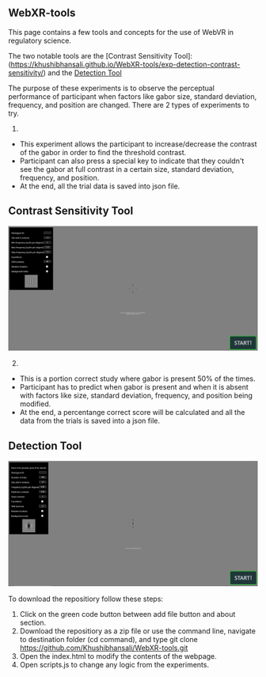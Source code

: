 ## WebXR-tools

This page contains a few tools and concepts for the use of WebVR in regulatory science.

The two notable tools are the [Contrast Sensitivity Tool]: (https://khushibhansali.github.io/WebXR-tools/exp-detection-contrast-sensitivity/) and the [Detection Tool](https://khushibhansali.github.io/WebXR-tools/exp-detection-yes-no/)


The purpose of these experiments is to observe the perceptual performance of participant when factors like gabor size, standard deviation, frequency, and position are changed. There are 2 types of experiments to try.
1. [exp-detection-contrast-sensitivity]: (https://khushibhansali.github.io/WebXR-tools/exp-detection-contrast-sensitivity/)
  - This experiment allows the participant to increase/decrease the contrast of the gabor in order to find the threshold contrast. 
  - Participant can also press a special key to indicate that they couldn't see the gabor at full contrast in a certain size, standard deviation, frequency, and position.  
  - At the end, all the trial data is saved into json file.

## Contrast Sensitivity Tool

![plot](Images/exp.PNG)

2. [exp-detection-yes-no]: (https://khushibhansali.github.io/WebXR-tools/exp-detection-yes-no/)
  - This is a portion correct study where gabor is present 50% of the times.  
  - Participant has to predict when gabor is present and when it is absent with factors like size, standard deviation, frequency, and position being modified. 
  - At the end, a percentange correct score will be calculated and all the data from the trials is saved into a json file.

## Detection Tool

![plot](Images/exp2.PNG)

To download the repositiory follow these steps:
1. Click on the green code button between add file button and about section. 
2. Download the repositiory as a zip file or use the command line, navigate to destination folder (cd command), and type git clone https://github.com/Khushibhansali/WebXR-tools.git
3. Open the index.html to modify the contents of the webpage. 
4. Open scripts.js to change any logic from the experiments. 
